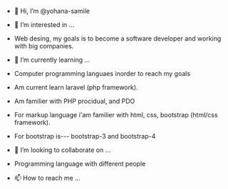 - 👋 Hi, I’m @yohana-samile
- 👀 I’m interested in ...
-  Web desing, my goals is to become a software developer and working with big companies.
- 🌱 I’m currently learning ...
- Computer programming languaes inorder to reach my goals
- Am current learn laravel (php framework).
- Am familier with PHP procidual, and PDO

- For markup language i'am familier with html, css, bootstrap (html/css framework).
- For bootstrap is--- bootstrap-3 and bootstrap-4
- 💞️ I’m looking to collaborate on ...
- Programming language with different people
- 📫 How to reach me ...

<!---
yohana-samile/yohana-samile is a ✨ special ✨ repository because its `README.md` (this file) appears on your GitHub profile.
You can click the Preview link to take a look at your changes.
--->
